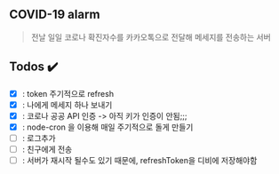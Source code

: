 ## COVID-19 alarm

> 전날 일일 코로나 확진자수를 카카오톡으로 전달해 메세지를 전송하는 서버

## Todos ✔️

- [x] : token 주기적으로 refresh
- [x] : 나에게 메세지 하나 보내기
- [x] : 코로나 공공 API 인증 -> 아직 키가 인증이 안됨;;;
- [x] : node-cron 을 이용해 매일 주기적으로 돌게 만들기
- [ ] : 로그추가
- [ ] : 친구에게 전송
- [ ] : 서버가 재시작 될수도 있기 때문에, refreshToken을 디비에 저장해야함